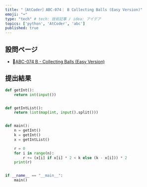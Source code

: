 ```yaml
---
title: "［AtCoder］ABC-074｜ B Collecting Balls (Easy Version)"
emoji: "⌨️"
type: "tech" # tech: 技術記事 / idea: アイデア
topics: ['python', 'AtCoder', 'abc']
published: true
---
```


## 設問ページ

- 🔗[ABC-074 B - Collecting Balls (Easy Version)](https://atcoder.jp/contests/abc074/tasks/abc074_b)

## 提出結果

```python
def getInt():
    return int(input())


def getIntList():
    return list(map(int, input().split()))


def main():
    n = getInt()
    k = getInt()
    x = getIntList()

    r = 0
    for i in range(n):
        r += (x[i] if x[i] * 2 < k else (k - x[i])) * 2
    print(r)


if __name__ == "__main__":
    main()
```
